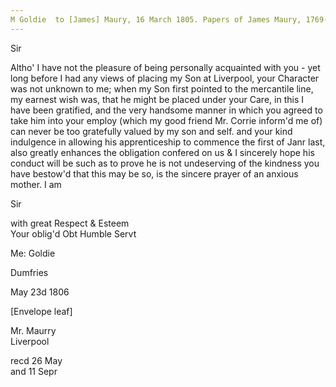 ```yaml
---
M Goldie  to [James] Maury, 16 March 1805. Papers of James Maury, 1769-1917, Accession #3888 and #3888-a, Special Collections, University of Virginia Library, Charlottesville, Va. BoxX_240-242
---
```


Sir

Altho' I have not the pleasure of being personally acquainted with you - yet long before I had any views of placing my Son at Liverpool, your Character was not unknown to me; when my Son first pointed to the mercantile line, my earnest wish was, that he might be placed under your Care, in this I have been gratified, and the very handsome manner in which you agreed to take him into your employ (which my good friend Mr. Corrie inform'd me of) can never be too gratefully valued by my son and self. and your kind indulgence in allowing his apprenticeship to commence the first of Janr last, also greatly enhances the obligation confered on us & I sincerely hope his conduct will be such as to prove he is not undeserving of the kindness you have bestow'd that this may be so, is the sincere prayer of an anxious mother. I am

Sir

with great Respect & Esteem  
Your oblig'd Obt Humble Servt

Me: Goldie

Dumfries

May 23d 1806

[Envelope leaf]

Mr. Maurry  
Liverpool

recd 26 May  
and 11 Sepr

